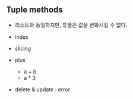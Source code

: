 ## Tuple methods

- 리스트와 동일하지만, 튜플은 값을 변화시킬 수 없다.

- index
- slicing
- plus
    - a + b
    - a * 3
    
- delete & update : error
   